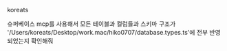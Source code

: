 koreats

슈퍼베이스 mcp를 사용해서 모든 테이블과 컬럼들과 스키마 구조가 '/Users/koreats/Desktop/work.mac/hiko0707/database.types.ts'에 전부 반영되었는지 확인해줘
